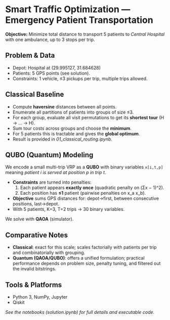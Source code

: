 
# Smart Traffic Optimization — Emergency Patient Transportation

**Objective:** Minimize total distance to transport 5 patients to *Central Hospital* with one ambulance, up to 3 stops per trip.

## Problem & Data
- Depot: Hospital at (29.995127, 31.684628)
- Patients: 5 GPS points (see solution).
- Constraints: 1 vehicle, ≤3 pickups per trip, multiple trips allowed.

## Classical Baseline
- Compute **haversine** distances between all points.
- Enumerate all partitions of patients into groups of size ≤3.
- For each group, evaluate all visit permutations to get its **shortest tour** (H -> ... -> H).
- Sum tour costs across groups and choose the **minimum**.
- For 5 patients this is tractable and gives the **global optimum**.
- Result is provided in *01_classical_routing.ipynb*.

## QUBO (Quantum) Modeling
We encode a small multi-trip VRP as a **QUBO** with binary variables `x[i,t,p]` meaning *patient i is served at position p in trip t*.
- **Constraints** are turned into penalties:
  1. Each patient appears **exactly once** (quadratic penalty on (Σx − 1)^2).
  2. Each position has **≤1** patient (pairwise penalties on x_a x_b).
- **Objective** sums GPS distances for: depot→first, between consecutive positions, last→depot.
- With 5 patients, K=3, T=2 trips → 30 binary variables.

We solve with **QAOA** (simulator).

## Comparative Notes
- **Classical**: exact for this scale; scales factorially with patients per trip and combinatorially with grouping.
- **Quantum (QAOA/QUBO)**: offers a unified formulation; practical performance depends on problem size, penalty tuning, and filtered out the invalid bitstrings.

## Tools & Platforms
- Python 3, NumPy, Jupyter
- Qiskit 

*See the notebooks (solution.ipynb) for full details and executable code.*
